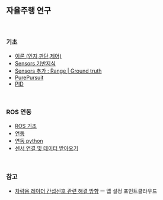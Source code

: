 ## 자율주행 연구

<br>

### 기초

- [이론 (인지,판단,제어)](https://github.com/windy825/autonomous-driving/blob/master/%EC%9D%B8%EC%A7%80_%ED%8C%90%EB%8B%A8_%EC%A0%9C%EC%96%B4.md)
- [Sensors 기반지식](https://github.com/windy825/autonomous-driving/blob/master/Sensors%20%EA%B8%B0%EB%B3%B8.md)
- [Sensors 추가 : Range | Ground truth](https://github.com/windy825/autonomous-driving/blob/master/0831%20Sensors%20%EC%83%81%EC%84%B8.md)
- [PurePursuit](https://github.com/windy825/autonomous-driving/blob/master/PurePursuit.md)
- [PID](https://github.com/windy825/autonomous-driving/blob/master/PID.md)

<br>

### ROS 연동

- [ROS 기초](https://github.com/windy825/autonomous-driving/blob/master/0831%20ROS.md)
- [연동](https://github.com/windy825/autonomous-driving/blob/master/%EC%97%B0%EB%8F%99%20%EA%B8%B0%EB%B3%B8.md)
- [연동 python ](https://github.com/windy825/autonomous-driving/blob/master/%EC%97%B0%EB%8F%99%20%EC%9D%91%EC%9A%A9.md)
- [센서 연결 및 데이터 받아오기](https://github.com/windy825/autonomous-driving/blob/master/0831%20%EC%84%BC%EC%84%9C%20%EC%97%B0%EA%B2%B0%20%EB%B0%8F%20%EB%8D%B0%EC%9D%B4%ED%84%B0%20%EB%B0%9B%EC%95%84%EC%98%A4%EA%B8%B0.md)

<br>

### 참고

- [차량용 레이더 간섭신호 관련 해결 방향](https://github.com/windy825/autonomous-driving/blob/master/%EC%B0%A8%EB%9F%89%EC%9A%A9%20%EB%A0%88%EC%9D%B4%EB%8D%94%20%EA%B0%84%EC%84%AD%EC%8B%A0%ED%98%B8%20%EC%98%81%ED%96%A5%EC%84%B1%20%EC%97%B0%EA%B5%AC.pdf)
ㅡ 맵 설정 포인트클라우드
